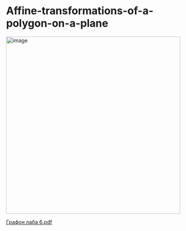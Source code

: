 # Affine-transformations-of-a-polygon-on-a-plane
<img width="473" height="481" alt="image" src="https://github.com/user-attachments/assets/acbf5333-7267-4a85-a057-92500d61bd63" />

[Графон лаба 6.pdf](https://github.com/user-attachments/files/22196413/6.pdf)
